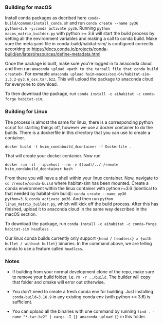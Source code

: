 ### Building for macOS

Install conda packages as decribed here ```conda-build/common/install_conda.sh``` and run ```conda create --name py36 python=3.6 -y;conda activate py36```.
Running ```python macos_matrix_builder.py``` with python >= 3.6 will start the build process by setting all the environment variables and making a call to conda build. Make sure the meta.yaml file in conda-build/habitat-sim/ is configured correctly accoridng to https://docs.conda.io/projects/conda-build/en/latest/resources/define-metadata.html

Once the package is built, make sure you're logged in to anaconda cloud and then run ```anaconda upload <path to the tarball file that conda build created>```. For exmaple ```anaconda upload hsim-macos/osx-64/habitat-sim-1.3.2-py3.6_osx.tar.bz2```. This will upload the package to anaconda cloud for everyone to download.

To then download the package, run ```conda install -c aihabitat -c conda-forge habitat-sim```.


### Building for Linux

The process is almost the same for linux; there is a corresponding python script for starting things off, however we use a docker container to do the builds. There is a dockerfile in this directory that you can use to create a container.

```docker build -t hsim_condabuild_dcontainer -f Dockerfile .```

That will create your docker container. Now run

```docker run -it --ipc=host --rm -v $(pwd)/../:/remote hsim_condabuild_dcontainer bash```

From there you will have a shell within your linux container. Now, navigate to ```cd /remote/conda-build``` where habitat-sim has been mounted. Create a conda environment within the linux container with python>=3.6 (identical to that needed by habitat-sim build): ```conda create --name py36 python=3.6;conda activate py36```. And then run ```python linux_matrix_builder.py```, which will kick off the build process. After this has finished, upload it to anaconda cloud in the same way described in the macOS section.

To download the package, run ```conda install -c aihabitat -c conda-forge habitat-sim headless ```. 

Our linux conda builds currently only support ```{head / headless} x {with bullet / without bullet}``` binaries. In the command above, we are telling conda to use a feature called ```headless```.  



### Notes

* If building from your normal development clone of the repo, make sure to remove your build folder, i.e. ```rm -r ../build```.  The builder will copy that folder and cmake will error out otherwise.

* You don't need to create a fresh conda env for building.  Just installing ```conda-build=3.18.9``` in any existing conda env (with python >= 3.6) is sufficient.

* You can upload all the binaries with one command by running ```find . -name "*.tar.bz2" | xargs -I {} anaconda upload {}``` in this folder.
